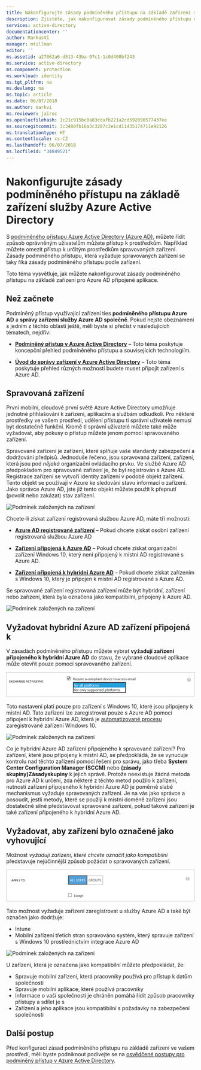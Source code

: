 ```yaml
---
title: Nakonfigurujte zásady podmíněného přístupu na základě zařízení služby Azure Active Directory | Microsoft Docs
description: Zjistěte, jak nakonfigurovat zásady podmíněného přístupu na základě zařízení služby Azure Active Directory.
services: active-directory
documentationcenter: ''
author: MarkusVi
manager: mtillman
editor: ''
ms.assetid: a27862a6-d513-43ba-97c1-1c0d400bf243
ms.service: active-directory
ms.component: protection
ms.workload: identity
ms.tgt_pltfrm: na
ms.devlang: na
ms.topic: article
ms.date: 06/07/2018
ms.author: markvi
ms.reviewer: jairoc
ms.openlocfilehash: 1c21c915bc0a83cdafb221a2cd592890577437ee
ms.sourcegitcommit: 3c3488fb16a3c3287c3e1cd11435174711e92126
ms.translationtype: HT
ms.contentlocale: cs-CZ
ms.lasthandoff: 06/07/2018
ms.locfileid: "34849521"
---
```

# <a name="configure-azure-active-directory-device-based-conditional-access-policies"></a>Nakonfigurujte zásady podmíněného přístupu na základě zařízení služby Azure Active Directory

S [podmíněného přístupu Azure Active Directory (Azure AD)](active-directory-conditional-access-azure-portal.md), můžete řídit způsob oprávněným uživatelům můžete přístup k prostředkům. Například můžete omezit přístup k určitým prostředkům spravovaných zařízení. Zásady podmíněného přístupu, která vyžaduje spravovaných zařízení se taky říká zásady podmíněného přístupu podle zařízení.

Toto téma vysvětluje, jak můžete nakonfigurovat zásady podmíněného přístupu na základě zařízení pro Azure AD připojené aplikace. 


## <a name="before-you-begin"></a>Než začnete

Podmíněný přístup využívající zařízení ties **podmíněného přístupu Azure AD** a **správy zařízení služby Azure AD společně**. Pokud nejste obeznámeni s jedním z těchto oblastí ještě, měli byste si přečíst v následujících tématech, nejdřív:

- **[Podmíněný přístup v Azure Active Directory](active-directory-conditional-access-azure-portal.md)**  – Toto téma poskytuje koncepční přehled podmíněného přístupu a souvisejících technologiím.

- **[Úvod do správy zařízení v Azure Active Directory](device-management-introduction.md)**  – Toto téma poskytuje přehled různých možností budete muset připojit zařízení s Azure AD. 



## <a name="managed-devices"></a>Spravovaná zařízení  

První mobilní, cloudové první světě Azure Active Directory umožňuje jednotné přihlašování k zařízení, aplikacím a službám odkudkoli. Pro některé prostředky ve vašem prostředí, udělení přístupu ti správní uživatelé nemusí být dostatečně funkční. Kromě ti správní uživatelé můžete také může vyžadovat, aby pokusy o přístup můžete jenom pomocí spravovaného zařízení.

Spravované zařízení je zařízení, které splňuje vaše standardy zabezpečení a dodržování předpisů. Jednoduše řečeno, jsou spravovaná zařízení, zařízení, která jsou pod *nějaká* organizační ovládacího prvku. Ve službě Azure AD předpokladem pro spravované zařízení je, že byl registrován s Azure AD. Registrace zařízení se vytvoří identity zařízení v podobě objekt zařízení. Tento objekt se používají v Azure ke sledování stavu informací o zařízení. Jako správce Azure AD, jste již tento objekt můžete použít k přepnutí (povolit nebo zakázat) stav zařízení.
  
![Podmínek založených na zařízení](./media/active-directory-conditional-access-policy-connected-applications/32.png)

Chcete-li získat zařízení registrovaná službou Azure AD, máte tři možnosti:

- **[Azure AD registrované zařízení](device-management-introduction.md#azure-ad-registered-devices)**  – Pokud chcete získat osobní zařízení registrovaná službou Azure AD

- **[Zařízení připojená k Azure AD](device-management-introduction.md#azure-ad-joined-devices)**  – Pokud chcete získat organizační zařízení Windows 10, který není připojený k místní AD registrované s Azure AD. 

- **[Zařízení připojená k hybridní Azure AD](device-management-introduction.md#hybrid-azure-ad-joined-devices)**  – Pokud chcete získat zařízením s Windows 10, který je připojen k místní AD registrované s Azure AD.

Se spravované zařízení registrovaná zařízení může být hybridní, zařízení nebo zařízení, která byla označena jako kompatibilní, připojený k Azure AD.  

![Podmínek založených na zařízení](./media/active-directory-conditional-access-policy-connected-applications/47.png)


 
## <a name="require-hybrid-azure-ad-joined-devices"></a>Vyžadovat hybridní Azure AD zařízení připojená k

V zásadách podmíněného přístupu můžete vybrat **vyžadují zařízení připojeného k hybridní Azure AD** do stavu, že vybrané cloudové aplikace může otevřít pouze pomocí spravovaného zařízení. 

![Podmínek založených na zařízení](./media/active-directory-conditional-access-policy-connected-applications/10.png)

Toto nastavení platí pouze pro zařízení s Windows 10, které jsou připojeny k místní AD. Tato zařízení lze zaregistrovat pouze s Azure AD pomocí připojení k hybridní Azure AD, která je [automatizované procesu](device-management-hybrid-azuread-joined-devices-setup.md) zaregistrované zařízení Windows 10. 

![Podmínek založených na zařízení](./media/active-directory-conditional-access-policy-connected-applications/45.png)

Co je hybridní Azure AD zařízení připojeného k spravované zařízení?  Pro zařízení, které jsou připojeny k místní AD, se předpokládá, že se vynucuje kontrolu nad těchto zařízení pomocí řešení pro správu, jako třeba **System Center Configuration Manager (SCCM)** nebo **(zásady skupiny)Zásadyskupiny** k jejich správě. Protože neexistuje žádná metoda pro Azure AD k určení, zda některé z těchto metod použilo k zařízení, nutnosti zařízení připojeného k hybridní Azure AD je poměrně slabé mechanismus vyžaduje spravovaných zařízení. Je na vás jako správce a posoudit, jestli metody, které se použijí k místní doméně zařízení jsou dostatečně silné představovat spravované zařízení, pokud takové zařízení je také zařízení připojeného k hybridní Azure AD.


## <a name="require-device-to-be-marked-as-compliant"></a>Vyžadovat, aby zařízení bylo označené jako vyhovující

Možnost *vyžadují zařízení, které chcete označit jako kompatibilní* představuje nejúčinnější způsob požádat o spravovaných zařízení.

![Podmínek založených na zařízení](./media/active-directory-conditional-access-policy-connected-applications/11.png)

Tato možnost vyžaduje zařízení zaregistrovat u služby Azure AD a také být označen jako dodržuje:
         
- Intune 
- Mobilní zařízení třetích stran spravováno systém, který spravuje zařízení s Windows 10 prostřednictvím integrace Azure AD 
 
![Podmínek založených na zařízení](./media/active-directory-conditional-access-policy-connected-applications/46.png)



U zařízení, která je označena jako kompatibilní můžete předpokládat, že: 

- Spravuje mobilní zařízení, která pracovníky používá pro přístup k datům společnosti
- Spravuje mobilní aplikace, které používá pracovníky
- Informace o vaší společnosti je chráněn pomáhá řídit způsob pracovníky přístupy a sdílet je s
- Zařízení a jeho aplikace jsou kompatibilní s požadavky na zabezpečení společnosti




## <a name="next-steps"></a>Další postup

Před konfigurací zásad podmíněného přístupu na základě zařízení ve vašem prostředí, měli byste podniknout podívejte se na [osvědčené postupy pro podmíněný přístup v Azure Active Directory](active-directory-conditional-access-best-practices.md).

